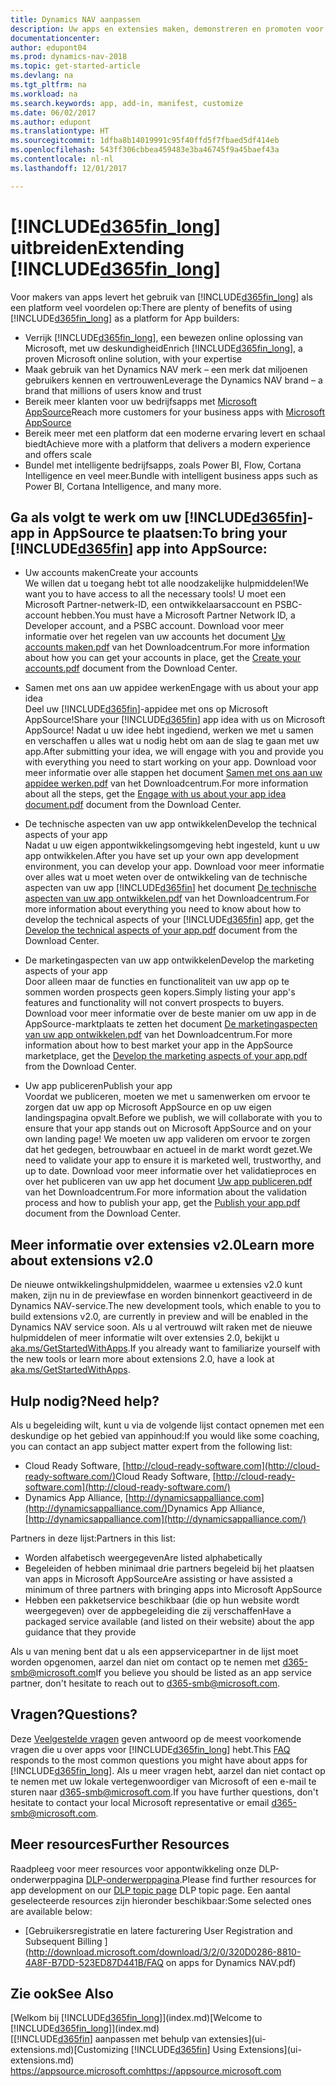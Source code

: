 ```yaml
---
title: Dynamics NAV aanpassen
description: Uw apps en extensies maken, demonstreren en promoten voor Dynamics NAV.
documentationcenter: 
author: edupont04
ms.prod: dynamics-nav-2018
ms.topic: get-started-article
ms.devlang: na
ms.tgt_pltfrm: na
ms.workload: na
ms.search.keywords: app, add-in, manifest, customize
ms.date: 06/02/2017
ms.author: edupont
ms.translationtype: HT
ms.sourcegitcommit: 1dfba8b14019991c95f40ffd5f7fbaed5df414eb
ms.openlocfilehash: 543ff306cbbea459483e3ba46745f9a45baef43a
ms.contentlocale: nl-nl
ms.lasthandoff: 12/01/2017

---
```

# <a name="extending-included365finlongincludesd365finlongmdmd"></a><span data-ttu-id="9d594-103">[!INCLUDE[d365fin_long](includes/d365fin_long_md.md)] uitbreiden</span><span class="sxs-lookup"><span data-stu-id="9d594-103">Extending [!INCLUDE[d365fin_long](includes/d365fin_long_md.md)]</span></span>
<span data-ttu-id="9d594-104">Voor makers van apps levert het gebruik van [!INCLUDE[d365fin_long](includes/d365fin_long_md.md)] als een platform veel voordelen op:</span><span class="sxs-lookup"><span data-stu-id="9d594-104">There are plenty of benefits of using [!INCLUDE[d365fin_long](includes/d365fin_long_md.md)] as a platform for App builders:</span></span>

* <span data-ttu-id="9d594-105">Verrijk [!INCLUDE[d365fin_long](includes/d365fin_long_md.md)], een bewezen online oplossing van Microsoft, met uw deskundigheid</span><span class="sxs-lookup"><span data-stu-id="9d594-105">Enrich [!INCLUDE[d365fin_long](includes/d365fin_long_md.md)], a proven Microsoft online solution, with your expertise</span></span>  
* <span data-ttu-id="9d594-106">Maak gebruik van het Dynamics NAV merk – een merk dat miljoenen gebruikers kennen en vertrouwen</span><span class="sxs-lookup"><span data-stu-id="9d594-106">Leverage the Dynamics NAV brand – a brand that millions of users know and trust</span></span>  
* <span data-ttu-id="9d594-107">Bereik meer klanten voor uw bedrijfsapps met [Microsoft AppSource](https://appsource.microsoft.com/)</span><span class="sxs-lookup"><span data-stu-id="9d594-107">Reach more customers for your business apps with [Microsoft AppSource](https://appsource.microsoft.com/)</span></span>  
* <span data-ttu-id="9d594-108">Bereik meer met een platform dat een moderne ervaring levert en schaal biedt</span><span class="sxs-lookup"><span data-stu-id="9d594-108">Achieve more with a platform that delivers a modern experience and offers scale</span></span>  
* <span data-ttu-id="9d594-109">Bundel met intelligente bedrijfsapps, zoals Power BI, Flow, Cortana Intelligence en veel meer.</span><span class="sxs-lookup"><span data-stu-id="9d594-109">Bundle with intelligent business apps such as Power BI, Cortana Intelligence, and many more.</span></span>  

## <a name="to-bring-your-included365finincludesd365finmdmd-app-into-appsource"></a><span data-ttu-id="9d594-110">Ga als volgt te werk om uw [!INCLUDE[d365fin](includes/d365fin_md.md)]-app in AppSource te plaatsen:</span><span class="sxs-lookup"><span data-stu-id="9d594-110">To bring your [!INCLUDE[d365fin](includes/d365fin_md.md)] app into AppSource:</span></span>
+ <span data-ttu-id="9d594-111">Uw accounts maken</span><span class="sxs-lookup"><span data-stu-id="9d594-111">Create your accounts</span></span>  
<span data-ttu-id="9d594-112">We willen dat u toegang hebt tot alle noodzakelijke hulpmiddelen!</span><span class="sxs-lookup"><span data-stu-id="9d594-112">We want you to have access to all the necessary tools!</span></span> <span data-ttu-id="9d594-113">U moet een Microsoft Partner-netwerk-ID, een ontwikkelaarsaccount en PSBC-account hebben.</span><span class="sxs-lookup"><span data-stu-id="9d594-113">You must have a Microsoft Partner Network ID, a Developer account, and a PSBC account.</span></span>
<span data-ttu-id="9d594-114">Download voor meer informatie over het regelen van uw accounts het document [Uw accounts maken.pdf](https://go.microsoft.com/fwlink/?linkid=841514) van het Downloadcentrum.</span><span class="sxs-lookup"><span data-stu-id="9d594-114">For more information about how you can get your accounts in place, get the [Create your accounts.pdf](https://go.microsoft.com/fwlink/?linkid=841514) document from the Download Center.</span></span>

+ <span data-ttu-id="9d594-115">Samen met ons aan uw appidee werken</span><span class="sxs-lookup"><span data-stu-id="9d594-115">Engage with us about your app idea</span></span>  
<span data-ttu-id="9d594-116">Deel uw [!INCLUDE[d365fin](includes/d365fin_md.md)]-appidee met ons op Microsoft AppSource!</span><span class="sxs-lookup"><span data-stu-id="9d594-116">Share your [!INCLUDE[d365fin](includes/d365fin_md.md)] app idea with us on Microsoft AppSource!</span></span> <span data-ttu-id="9d594-117">Nadat u uw idee hebt ingediend, werken we met u samen en verschaffen u alles wat u nodig hebt om aan de slag te gaan met uw app.</span><span class="sxs-lookup"><span data-stu-id="9d594-117">After submitting your idea, we will engage with you and provide you with everything you need to start working on your app.</span></span>
<span data-ttu-id="9d594-118">Download voor meer informatie over alle stappen het document [Samen met ons aan uw appidee werken.pdf](https://go.microsoft.com/fwlink/?linkid=841515) van het Downloadcentrum.</span><span class="sxs-lookup"><span data-stu-id="9d594-118">For more information about all the steps, get the [Engage with us about your app idea document.pdf](https://go.microsoft.com/fwlink/?linkid=841515) document from the Download Center.</span></span>

+ <span data-ttu-id="9d594-119">De technische aspecten van uw app ontwikkelen</span><span class="sxs-lookup"><span data-stu-id="9d594-119">Develop the technical aspects of your app</span></span>    
<span data-ttu-id="9d594-120">Nadat u uw eigen appontwikkelingsomgeving hebt ingesteld, kunt u uw app ontwikkelen.</span><span class="sxs-lookup"><span data-stu-id="9d594-120">After you have set up your own app development environment, you can develop your app.</span></span>
<span data-ttu-id="9d594-121">Download voor meer informatie over alles wat u moet weten over de ontwikkeling van de technische aspecten van uw app [!INCLUDE[d365fin](includes/d365fin_md.md)] het document [De technische aspecten van uw app ontwikkelen.pdf](https://go.microsoft.com/fwlink/?linkid=841516) van het Downloadcentrum.</span><span class="sxs-lookup"><span data-stu-id="9d594-121">For more information about everything you need to know about how to develop the technical aspects of your [!INCLUDE[d365fin](includes/d365fin_md.md)] app, get the [Develop the technical aspects of your app.pdf](https://go.microsoft.com/fwlink/?linkid=841516) document from the Download Center.</span></span>

+ <span data-ttu-id="9d594-122">De marketingaspecten van uw app ontwikkelen</span><span class="sxs-lookup"><span data-stu-id="9d594-122">Develop the marketing aspects of your app</span></span>  
<span data-ttu-id="9d594-123">Door alleen maar de functies en functionaliteit van uw app op te sommen worden prospects geen kopers.</span><span class="sxs-lookup"><span data-stu-id="9d594-123">Simply listing your app's features and functionality will not convert prospects to buyers.</span></span> <span data-ttu-id="9d594-124">Download voor meer informatie over de beste manier om uw app in de AppSource-marktplaats te zetten het document [De marketingaspecten van uw app ontwikkelen.pdf](https://go.microsoft.com/fwlink/?linkid=841518) van het Downloadcentrum.</span><span class="sxs-lookup"><span data-stu-id="9d594-124">For more information about how to best market your app in the AppSource marketplace, get the [Develop the marketing aspects of your app.pdf](https://go.microsoft.com/fwlink/?linkid=841518) from the Download Center.</span></span>

+ <span data-ttu-id="9d594-125">Uw app publiceren</span><span class="sxs-lookup"><span data-stu-id="9d594-125">Publish your app</span></span>  
<span data-ttu-id="9d594-126">Voordat we publiceren, moeten we met u samenwerken om ervoor te zorgen dat uw app op Microsoft AppSource en op uw eigen landingspagina opvalt.</span><span class="sxs-lookup"><span data-stu-id="9d594-126">Before we publish, we will collaborate with you to ensure that your app stands out on Microsoft AppSource and on your own landing page!</span></span> <span data-ttu-id="9d594-127">We moeten uw app valideren om ervoor te zorgen dat het gedegen, betrouwbaar en actueel in de markt wordt gezet.</span><span class="sxs-lookup"><span data-stu-id="9d594-127">We need to validate your app to ensure it is marketed well, trustworthy, and up to date.</span></span>
<span data-ttu-id="9d594-128">Download voor meer informatie over het validatieproces en over het publiceren van uw app het document [Uw app publiceren.pdf](https://go.microsoft.com/fwlink/?linkid=841517) van het Downloadcentrum.</span><span class="sxs-lookup"><span data-stu-id="9d594-128">For more information about the validation process and how to publish your app, get the [Publish your app.pdf](https://go.microsoft.com/fwlink/?linkid=841517) document from the Download Center.</span></span>

## <a name="learn-more-about-extensions-v20"></a><span data-ttu-id="9d594-129">Meer informatie over extensies v2.0</span><span class="sxs-lookup"><span data-stu-id="9d594-129">Learn more about extensions v2.0</span></span>
<span data-ttu-id="9d594-130">De nieuwe ontwikkelingshulpmiddelen, waarmee u extensies v2.0 kunt maken, zijn nu in de previewfase en worden binnenkort geactiveerd in de Dynamics NAV-service.</span><span class="sxs-lookup"><span data-stu-id="9d594-130">The new development tools, which enable to you to build extensions v2.0, are currently in preview and will be enabled in the Dynamics NAV service soon.</span></span> <span data-ttu-id="9d594-131">Als u al vertrouwd wilt raken met de nieuwe hulpmiddelen of meer informatie wilt over extensies 2.0, bekijkt u [aka.ms/GetStartedWithApps](http://aka.ms/GetStartedWithApps).</span><span class="sxs-lookup"><span data-stu-id="9d594-131">If you already want to familiarize yourself with the new tools or learn more about extensions 2.0, have a look at [aka.ms/GetStartedWithApps](http://aka.ms/GetStartedWithApps).</span></span>  

## <a name="need-help"></a><span data-ttu-id="9d594-132">Hulp nodig?</span><span class="sxs-lookup"><span data-stu-id="9d594-132">Need help?</span></span>
<span data-ttu-id="9d594-133">Als u begeleiding wilt, kunt u via de volgende lijst contact opnemen met een deskundige op het gebied van appinhoud:</span><span class="sxs-lookup"><span data-stu-id="9d594-133">If you would like some coaching, you can contact an app subject matter expert from the following list:</span></span>

* <span data-ttu-id="9d594-134">Cloud Ready Software, [http://cloud-ready-software.com](http://cloud-ready-software.com/)</span><span class="sxs-lookup"><span data-stu-id="9d594-134">Cloud Ready Software, [http://cloud-ready-software.com](http://cloud-ready-software.com/)</span></span>  
* <span data-ttu-id="9d594-135">Dynamics App Alliance, [http://dynamicsappalliance.com](http://dynamicsappalliance.com/)</span><span class="sxs-lookup"><span data-stu-id="9d594-135">Dynamics App Alliance, [http://dynamicsappalliance.com](http://dynamicsappalliance.com/)</span></span>

<span data-ttu-id="9d594-136">Partners in deze lijst:</span><span class="sxs-lookup"><span data-stu-id="9d594-136">Partners in this list:</span></span>

* <span data-ttu-id="9d594-137">Worden alfabetisch weergegeven</span><span class="sxs-lookup"><span data-stu-id="9d594-137">Are listed alphabetically</span></span>  
* <span data-ttu-id="9d594-138">Begeleiden of hebben minimaal drie partners begeleid bij het plaatsen van apps in Microsoft AppSource</span><span class="sxs-lookup"><span data-stu-id="9d594-138">Are assisting or have assisted a minimum of three partners with bringing apps into Microsoft AppSource</span></span>  
* <span data-ttu-id="9d594-139">Hebben een pakketservice beschikbaar (die op hun website wordt weergegeven) over de appbegeleiding die zij verschaffen</span><span class="sxs-lookup"><span data-stu-id="9d594-139">Have a packaged service available (and listed on their website) about the app guidance that they provide</span></span>  

<span data-ttu-id="9d594-140">Als u van mening bent dat u als een appservicepartner in de lijst moet worden opgenomen, aarzel dan niet om contact op te nemen met [d365-smb@microsoft.com](mailto:d365-smb@microsoft.com)</span><span class="sxs-lookup"><span data-stu-id="9d594-140">If you believe you should be listed as an app service partner, don't hesitate to reach out to [d365-smb@microsoft.com](mailto:d365-smb@microsoft.com).</span></span>

## <a name="questions"></a><span data-ttu-id="9d594-141">Vragen?</span><span class="sxs-lookup"><span data-stu-id="9d594-141">Questions?</span></span>
<span data-ttu-id="9d594-142">Deze [Veelgestelde vragen](https://go.microsoft.com/fwlink/?linkid=841520) geven antwoord op de meest voorkomende vragen die u over apps voor [!INCLUDE[d365fin_long](includes/d365fin_long_md.md)] hebt.</span><span class="sxs-lookup"><span data-stu-id="9d594-142">This [FAQ](https://go.microsoft.com/fwlink/?linkid=841520) responds to the most common questions you might have about apps for [!INCLUDE[d365fin_long](includes/d365fin_long_md.md)].</span></span> <span data-ttu-id="9d594-143">Als u meer vragen hebt, aarzel dan niet contact op te nemen met uw lokale vertegenwoordiger van Microsoft of een e-mail te sturen naar [d365-smb@microsoft.com](mailto:d365-smb@microsoft.com).</span><span class="sxs-lookup"><span data-stu-id="9d594-143">If you have further questions, don't hesitate to contact your local Microsoft representative or email [d365-smb@microsoft.com](mailto:d365-smb@microsoft.com).</span></span>

## <a name="further-resources"></a><span data-ttu-id="9d594-144">Meer resources</span><span class="sxs-lookup"><span data-stu-id="9d594-144">Further Resources</span></span>
<span data-ttu-id="9d594-145">Raadpleeg voor meer resources voor appontwikkeling onze DLP-onderwerppagina [DLP-onderwerppagina](https://mbspartner.microsoft.com/BFI/Topic/76).</span><span class="sxs-lookup"><span data-stu-id="9d594-145">Please find further resources for app development on our [DLP topic page](https://mbspartner.microsoft.com/BFI/Topic/76) DLP topic page.</span></span> <span data-ttu-id="9d594-146">Een aantal geselecteerde resources zijn hieronder beschikbaar:</span><span class="sxs-lookup"><span data-stu-id="9d594-146">Some selected ones are available below:</span></span>
-   [<span data-ttu-id="9d594-147">Gebruikersregistratie en latere facturering </span><span class="sxs-lookup"><span data-stu-id="9d594-147">User Registration and Subsequent Billing </span></span>](http://download.microsoft.com/download/3/2/0/320D0286-8810-4A8F-B7DD-523ED87D441B/FAQ on apps for Dynamics NAV.pdf)



## <a name="see-also"></a><span data-ttu-id="9d594-148">Zie ook</span><span class="sxs-lookup"><span data-stu-id="9d594-148">See Also</span></span>
<span data-ttu-id="9d594-149">[Welkom bij [!INCLUDE[d365fin_long](includes/d365fin_long_md.md)]](index.md)</span><span class="sxs-lookup"><span data-stu-id="9d594-149">[Welcome to [!INCLUDE[d365fin_long](includes/d365fin_long_md.md)]](index.md)</span></span>  
<span data-ttu-id="9d594-150">[[!INCLUDE[d365fin](includes/d365fin_md.md)] aanpassen met behulp van extensies](ui-extensions.md)</span><span class="sxs-lookup"><span data-stu-id="9d594-150">[Customizing [!INCLUDE[d365fin](includes/d365fin_md.md)] Using Extensions](ui-extensions.md)</span></span>  
[<span data-ttu-id="9d594-151">https://appsource.microsoft.com</span><span class="sxs-lookup"><span data-stu-id="9d594-151">https://appsource.microsoft.com</span></span>](https://appsource.microsoft.com/en-us/marketplace/apps?product=dynamics-365-for-financials&page=1)

